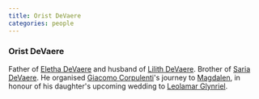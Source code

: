 ```yaml
---
title: Orist DeVaere
categories: people
---
```


### Orist DeVaere

Father of [Eletha DeVaere](ElethaDeVaere) and husband of [Lilith DeVaere](LilithDeVaere). Brother of [Saria DeVaere](SariaDeVaere). He organised [Giacomo Corpulenti](GiacomoCorpulenti)'s journey to [Magdalen](Magdalen), in honour of his daughter's upcoming wedding to [Leolamar Glynriel](LeolamarGlynriel).

